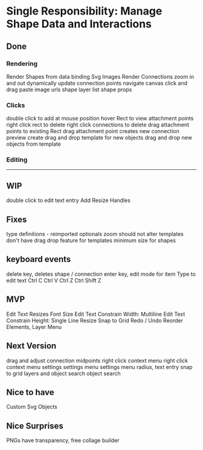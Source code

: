 # Single Responsibility: Manage Shape Data and Interactions

## Done

### Rendering
Render Shapes from data binding
Svg Images
Render Connections
zoom in and out
dynamically update connection points
navigate canvas click and drag
paste image urls
shape layer list
shape props

### Clicks
double click to add at mouse position
hover Rect to view attachment points
right click rect to delete
right click connections to delete
drag attachment points to existing Rect
drag attachment point creates new connection preview
create drag and drop template for new objects
drag and drop new objects from template

### Editing
---

## WIP
double click to edit text entry
Add Resize Handles

## Fixes
type definitions - reimported optionals
zoom should not alter templates
don't have drag drop feature for templates
minimum size for shapes

## keyboard events
delete key, deletes shape / connection
enter key, edit mode for item
Type to edit text
Ctrl C
Ctrl V
Ctrl Z
Ctrl Shift Z

## MVP
Edit Text Resizes Font Size
Edit Text Constrain Width: Multiline
Edit Text Constrain Height: Single Line
Resize Snap to Grid
Redo / Undo
Reorder Elements, Layer Menu
    
## Next Version
drag and adjust connection midpoints
right click context menu
right click context menu settings
settings menu
settings menu radius, text entry
snap to grid
layers and object search
object search

## Nice to have
Custom Svg Objects

## Nice Surprises
PNGs have transparency, free collage builder